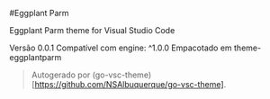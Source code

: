 #Eggplant Parm

Eggplant Parm theme for Visual Studio Code

Versão 0.0.1
Compatível com engine: ^1.0.0
Empacotado em theme-eggplantparm

> Autogerado por (go-vsc-theme)[https://github.com/NSAlbuquerque/go-vsc-theme].